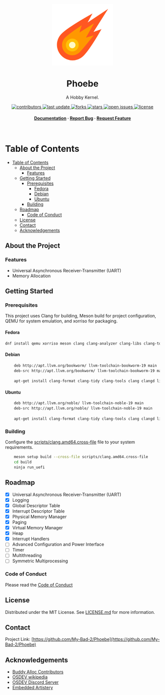 <div align="center">
  <img src="docs/assets/logo.png" alt="logo" width="200" height="auto" />
  <h1>Phoebe</h1>
  
  <p>
    A Hobby Kernel. 
  </p>
  
  
<!-- Badges -->
<p>
  <a href="https://github.com/My-Bad-2/Phoebe/graphs/contributors">
    <img src="https://img.shields.io/github/contributors/My-Bad-2/Phoebe" alt="contributors" />
  </a>
  <a href="">
    <img src="https://img.shields.io/github/last-commit/My-Bad-2/Phoebe" alt="last update" />
  </a>
  <a href="https://github.com/My-Bad-2/Phoebe/network/members">
    <img src="https://img.shields.io/github/forks/My-Bad-2/Phoebe" alt="forks" />
  </a>
  <a href="https://github.com/My-Bad-2/Phoebe/stargazers">
    <img src="https://img.shields.io/github/stars/My-Bad-2/Phoebe" alt="stars" />
  </a>
  <a href="https://github.com/My-Bad-2/Phoebe/issues/">
    <img src="https://img.shields.io/github/issues/My-Bad-2/Phoebe" alt="open issues" />
  </a>
  <a href="https://github.com/My-Bad-2/Phoebe/blob/master/LICENSE">
    <img src="https://img.shields.io/github/license/My-Bad-2/Phoebe.svg" alt="license" />
  </a>
</p>
   
<h4>
    <a href="docs/">Documentation</a>
  <span> · </span>
    <a href="https://github.com/My-Bad-2/Phoebe/issues/">Report Bug</a>
  <span> · </span>
    <a href="https://github.com/My-Bad-2/Phoebe/issues/">Request Feature</a>
  </h4>
</div>

<br />

<!-- Table of Contents -->
# Table of Contents

- [Table of Contents](#table-of-contents)
  - [About the Project](#about-the-project)
    - [Features](#features)
  - [Getting Started](#getting-started)
    - [Prerequisites](#prerequisites)
      - [Fedora](#fedora)
      - [Debian](#debian)
      - [Ubuntu](#ubuntu)
    - [Building](#building)
  - [Roadmap](#roadmap)
    - [Code of Conduct](#code-of-conduct)
  - [License](#license)
  - [Contact](#contact)
  - [Acknowledgements](#acknowledgements)
  

<!-- About the Project -->
## About the Project

<!-- Features -->
### Features

- Universal Asynchronous Receiver-Transmitter (UART)
- Memory Allocation

<!-- Getting Started -->
## Getting Started

<!-- Prerequisites -->
### Prerequisites

This project uses Clang for building, Meson build for project configuration, QEMU for system emulation, and xorriso for packaging.

#### Fedora
```bash
dnf install qemu xorriso meson clang clang-analyzer clang-libs clang-tools-extra llvm llvm-libs
```

#### Debian
```bash
    deb http://apt.llvm.org/bookworm/ llvm-toolchain-bookworm-19 main
    deb-src http://apt.llvm.org/bookworm/ llvm-toolchain-bookworm-19 main

    apt-get install clang-format clang-tidy clang-tools clang clangd libc++1 libc++abi1 libclang-dev libclang1 liblldb-dev libomp5 lld lldb llvm-dev llvm-runtime llvm python3-clang qemu-kvm qemu-system qemu-utils xorriso meson
```

#### Ubuntu
```bash
    deb http://apt.llvm.org/noble/ llvm-toolchain-noble-19 main
    deb-src http://apt.llvm.org/noble/ llvm-toolchain-noble-19 main

    apt-get install clang-format clang-tidy clang-tools clang clangd libc++1 libc++abi1 libclang-dev libclang1 liblldb-dev libomp5 lld lldb llvm-dev llvm-runtime llvm python3-clang qemu-system qemu-utils qemu-kvm xorriso meson
```

<!-- Building -->
### Building

Configure the [scripts/clang.amd64.cross-file](scripts/clang.amd64.cross-file) file to your system requirements.

```bash
    meson setup build --cross-file scripts/clang.amd64.cross-file
    cd build
    ninja run_uefi
```

<!-- Roadmap -->
## Roadmap

* [x] Universal Asynchronous Receiver-Transmitter (UART)
* [x] Logging
* [x] Global Descriptor Table
* [x] Interrupt Descriptor Table
* [x] Physical Memory Manager
* [x] Paging
* [x] Virtual Memory Manager
* [x] Heap
* [x] Interrupt Handlers
* [ ] Advanced Configuration and Power Interface
* [ ] Timer
* [ ] Multithreading
* [ ] Symmetric Multiprocessing

<!-- Code of Conduct -->
### Code of Conduct

Please read the [Code of Conduct](https://github.com/My-Bad-2/Phoebe/blob/master/CODE_OF_CONDUCT.md)

<!-- License -->
## License

Distributed under the MIT License. See [LICENSE.md](LICENSE.md) for more information.


<!-- Contact -->
## Contact

Project Link: [https://github.com/My-Bad-2/Phoebe](https://github.com/My-Bad-2/Phoebe)

<!-- Acknowledgments -->
## Acknowledgements

 - [Buddy Alloc Contributors](https://github.com/spaskalev/buddy_alloc)
 - [OSDEV wikipedia](https://wiki.osdev.org)
 - [OSDEV Discord Server](https://discord.gg/RnCtsqD)
 - [Embedded Artistery](https://github.com/embeddedartistry)
